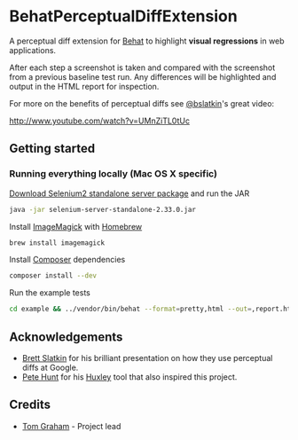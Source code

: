 # BehatPerceptualDiffExtension

A perceptual diff extension for [Behat](http://behat.org/) to highlight **visual regressions** in web applications.

After each step a screenshot is taken and compared with the screenshot from a previous baseline test run. 
Any differences will be highlighted and output in the HTML report for inspection.

For more on the benefits of perceptual diffs see [@bslatkin](http://github.com/bslatkin)'s great video:

http://www.youtube.com/watch?v=UMnZiTL0tUc

## Getting started

### Running everything locally (Mac OS X specific)

[Download Selenium2 standalone server package](https://code.google.com/p/selenium/downloads/detail?name=selenium-server-standalone-2.33.0.jar) and run the JAR

```sh
java -jar selenium-server-standalone-2.33.0.jar
```

Install [ImageMagick](http://www.imagemagick.org/script/binary-releases.php) with [Homebrew](http://brew.sh/)

```sh
brew install imagemagick
```

Install [Composer](http://getcomposer.org/doc/00-intro.md#installation-nix) dependencies

```sh
composer install --dev
```

Run the example tests

```sh
cd example && ../vendor/bin/behat --format=pretty,html --out=,report.html
```

## Acknowledgements

* [Brett Slatkin](http://github.com/bslatkin) for his brilliant presentation on how they use perceptual diffs at Google.
* [Pete Hunt](http://github.com/petehunt/) for his [Huxley](http://github.com/facebook/huxley) tool that also inspired this project.

## Credits

* [Tom Graham](http://github.com/noginn) - Project lead
